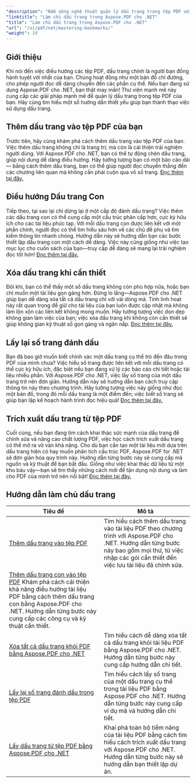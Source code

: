 ```yaml
---
"description": "Nắm vững nghệ thuật quản lý dấu trang trong tệp PDF với Aspose.PDF cho .NET. Hướng dẫn của chúng tôi bao gồm mọi thứ, từ việc thêm đến xóa dấu trang một cách liền mạch."
"linktitle": "Làm chủ dấu trang trong Aspose.PDF cho .NET"
"title": "Làm chủ dấu trang trong Aspose.PDF cho .NET"
"url": "/vi/pdf/net/mastering-bookmarks/"
"weight": 19
---
```


## Giới thiệu

Khi nói đến việc điều hướng các tệp PDF, dấu trang chính là người bạn đồng hành tuyệt vời nhất của bạn. Chúng hoạt động như một bản đồ chỉ đường, cho phép người đọc dễ dàng chuyển đến các phần cụ thể. Nếu bạn đang sử dụng Aspose.PDF cho .NET, bạn thật may mắn! Thư viện mạnh mẽ này cung cấp các giải pháp mạnh mẽ để quản lý dấu trang trong tệp PDF của bạn. Hãy cùng tìm hiểu một số hướng dẫn thiết yếu giúp bạn thành thạo việc sử dụng dấu trang.

## Thêm dấu trang vào tệp PDF của bạn

Trước tiên, hãy cùng khám phá cách thêm dấu trang vào tệp PDF của bạn. Việc thêm dấu trang không chỉ là trang trí; mà còn là cải thiện trải nghiệm người dùng. Với Aspose.PDF cho .NET, bạn có thể tự động chèn dấu trang, giúp nội dung dễ dàng điều hướng. Hãy tưởng tượng bạn có một báo cáo dài — bằng cách thêm dấu trang, bạn có thể giúp người đọc chuyển thẳng đến các chương liên quan mà không cần phải cuộn qua vô số trang. [Đọc thêm tại đây.](./adding-bookmark/)

## Điều hướng Dấu trang Con

Tiếp theo, tại sao lại chỉ dừng lại ở một cấp độ đánh dấu trang? Việc thêm các dấu trang con có thể cung cấp một cấu trúc phân cấp hơn, cực kỳ hữu ích cho các tài liệu phức tạp. Với mỗi dấu trang con được liên kết với một phần chính, người đọc có thể tìm hiểu sâu hơn về các chủ đề phụ và tìm kiếm thông tin nhanh chóng. Hướng dẫn này sẽ hướng dẫn bạn các bước thiết lập dấu trang con một cách dễ dàng. Việc này cũng giống như việc tạo mục lục cho cuốn sách của bạn—truy cập dễ dàng sẽ mang lại trải nghiệm đọc tốt hơn! [Đọc thêm tại đây.](./adding-child-bookmark/)

## Xóa dấu trang khi cần thiết

Đôi khi, bạn có thể thấy một số dấu trang không còn phù hợp nữa, hoặc bạn chỉ muốn một tài liệu gọn gàng hơn. Đừng lo lắng—Aspose.PDF cho .NET giúp bạn dễ dàng xóa tất cả dấu trang chỉ với vài dòng mã. Tính linh hoạt này rất quan trọng để giữ cho tài liệu của bạn luôn được cập nhật mà không làm lộn xộn các liên kết không mong muốn. Hãy tưởng tượng việc dọn dẹp không gian làm việc của bạn; việc xóa dấu trang khi không còn cần thiết sẽ giúp không gian kỹ thuật số gọn gàng và ngăn nắp. [Đọc thêm tại đây.](./remove-all-bookmarks/)

## Lấy lại số trang đánh dấu

Bạn đã bao giờ muốn biết chính xác một dấu trang cụ thể trỏ đến đâu trong PDF của mình chưa? Việc hiểu số trang được liên kết với mỗi dấu trang có thể cực kỳ hữu ích, đặc biệt nếu bạn đang xử lý các báo cáo chi tiết hoặc tài liệu nhiều phần. Với Aspose.PDF cho .NET, việc lấy số trang của một dấu trang trở nên đơn giản. Hướng dẫn này sẽ hướng dẫn bạn cách truy cập thông tin này theo chương trình. Hãy tưởng tượng việc này giống như đọc một bản đồ, trong đó mỗi dấu trang là một điểm đến; việc biết số trang sẽ giúp bạn lập kế hoạch hành trình đọc hiệu quả! [Đọc thêm tại đây.](./retrieve-bookmark-page-number/)

## Trích xuất dấu trang từ tệp PDF

Cuối cùng, nếu bạn đang tìm cách khai thác sức mạnh của dấu trang để chỉnh sửa và nâng cao chất lượng PDF, việc học cách trích xuất dấu trang có thể mở ra vô vàn khả năng. Cho dù bạn cần tạo một tài liệu mới dựa trên dấu trang hiện có hay muốn phân tích cấu trúc PDF, Aspose.PDF for .NET sẽ đơn giản hóa quy trình này. Hướng dẫn từng bước này sẽ cung cấp mã nguồn và kỹ thuật để bạn bắt đầu. Giống như việc khai thác dữ liệu từ một kho báu vậy—bạn sẽ tìm thấy những cách mới để tận dụng nội dung và làm cho PDF của mình trở nên nổi bật! [Đọc thêm tại đây.](./get-bookmarks-from-pdf-files/)

## Hướng dẫn làm chủ dấu trang
| Tiêu đề | Mô tả |
| --- | --- | 
| [Thêm dấu trang vào tệp PDF](./adding-bookmark/) | Tìm hiểu cách thêm dấu trang vào tài liệu PDF theo chương trình với Aspose.PDF cho .NET. Hướng dẫn từng bước này bao gồm mọi thứ, từ việc nhập các gói cần thiết đến việc lưu tài liệu đã chỉnh sửa. |  
| [Thêm dấu trang con vào tệp PDF](./adding-child-bookmark/) Khám phá cách cải thiện khả năng điều hướng tài liệu PDF bằng cách thêm dấu trang con bằng Aspose.PDF cho .NET. Hướng dẫn từng bước này cung cấp các công cụ và kỹ thuật cần thiết. |  
| [Xóa tất cả dấu trang khỏi PDF bằng Aspose.PDF cho .NET](./remove-all-bookmarks/) | Tìm hiểu cách dễ dàng xóa tất cả dấu trang khỏi tài liệu PDF bằng Aspose.PDF cho .NET. Hướng dẫn từng bước này cung cấp hướng dẫn chi tiết. |  
| [Lấy lại số trang đánh dấu trong tệp PDF](./retrieve-bookmark-page-number/) | Tìm hiểu cách lấy số trang của một dấu trang cụ thể trong tài liệu PDF bằng Aspose.PDF cho .NET. Hướng dẫn từng bước này cung cấp ví dụ mã và hướng dẫn chi tiết. |  
| [Lấy dấu trang từ tệp PDF bằng Aspose.PDF cho .NET](./get-bookmarks-from-pdf-files/) | Khai phá toàn bộ tiềm năng của tài liệu PDF bằng cách tìm hiểu cách trích xuất dấu trang với Aspose.PDF cho .NET. Hướng dẫn từng bước này sẽ hướng dẫn bạn thiết lập dự án. |